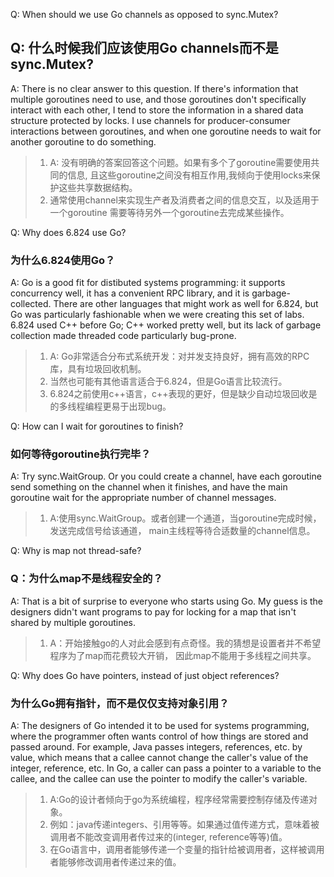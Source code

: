 Q: When should we use Go channels as opposed to sync.Mutex?
## Q: 什么时候我们应该使用Go channels而不是sync.Mutex?

A: There is no clear answer to this question. If there's information
that multiple goroutines need to use, and those goroutines don't
specifically interact with each other, I tend to store the information
in a shared data structure protected by locks. I use channels for
producer-consumer interactions between goroutines, and when one
goroutine needs to wait for another goroutine to do something.
> 1. A: 没有明确的答案回答这个问题。如果有多个了goroutine需要使用共同的信息,
> 且这些goroutine之间没有相互作用,我倾向于使用locks来保护这些共享数据结构。
> 2. 通常使用channel来实现生产者及消费者之间的信息交互，以及适用于一个goroutine
> 需要等待另外一个goroutine去完成某些操作。

Q: Why does 6.824 use Go?
### 为什么6.824使用Go？

A: Go is a good fit for distibuted systems programming: it supports
concurrency well, it has a convenient RPC library, and it is
garbage-collected. There are other languages that might work as well
for 6.824, but Go was particularly fashionable when we were creating
this set of labs. 6.824 used C++ before Go; C++ worked pretty well,
but its lack of garbage collection made threaded code particularly
bug-prone.
> 1. A: Go非常适合分布式系统开发：对并发支持良好，拥有高效的RPC库，具有垃圾回收机制。
> 2. 当然也可能有其他语言适合于6.824，但是Go语言比较流行。
> 3. 6.824之前使用c++语言，c++表现的更好，但是缺少自动垃圾回收是的多线程编程更易于出现bug。

Q: How can I wait for goroutines to finish?
### 如何等待goroutine执行完毕？

A: Try sync.WaitGroup. Or you could create a channel, have each
goroutine send something on the channel when it finishes, and have the
main goroutine wait for the appropriate number of channel messages.
> 1. A:使用sync.WaitGroup。或者创建一个通道，当goroutine完成时候，发送完成信号给该通道，
> main主线程等待合适数量的channel信息。

Q: Why is map not thread-safe?
### Q：为什么map不是线程安全的？

A: That is a bit of surprise to everyone who starts using Go. My guess
is the designers didn't want programs to pay for locking for a map
that isn't shared by multiple goroutines.
> 1. A：开始接触go的人对此会感到有点奇怪。我的猜想是设置者并不希望程序为了map而花费较大开销，
> 因此map不能用于多线程之间共享。

Q: Why does Go have pointers, instead of just object references?
### 为什么Go拥有指针，而不是仅仅支持对象引用？

A: The designers of Go intended it to be used for systems programming,
where the programmer often wants control of how things are stored and
passed around. For example, Java passes integers, references, etc. by
value, which means that a callee cannot change the caller's value of
the integer, reference, etc. In Go, a caller can pass a pointer to a
variable to the callee, and the callee can use the pointer to modify
the caller's variable.
> 1. A:Go的设计者倾向于go为系统编程，程序经常需要控制存储及传递对象。
> 2. 例如：java传递integers、引用等等。如果通过值传递方式，意味着被调用者不能改变调用者传过来的(integer, reference等等)值。
> 3. 在Go语言中，调用者能够传递一个变量的指针给被调用者，这样被调用者能够修改调用者传递过来的值。